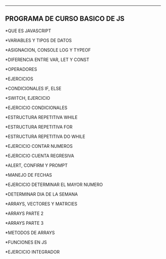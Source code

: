------------------------------------------------------
PROGRAMA DE CURSO BASICO DE JS
------------------------------------------------------
*QUE ES JAVASCRIPT

*VARIABLES Y TIPOS DE DATOS

*ASIGNACION, CONSOLE LOG Y TYPEOF

*DIFERENCIA ENTRE VAR, LET Y CONST

*OPERADORES

*EJERCICIOS

*CONDICIONALES IF, ELSE

*SWITCH, EJERCICIO

*EJERCICIO CONDICIONALES

*ESTRUCTURA REPETITIVA WHILE

*ESTRUCTURA REPETITIVA FOR

*ESTRUCTURA REPETITIVA DO WHILE

*EJERCICIO CONTAR NUMEROS

*EJERCICIO CUENTA REGRESIVA

*ALERT, CONFIRM Y PROMPT

*MANEJO DE FECHAS

*EJERCICIO DETERMINAR EL MAYOR NUMERO

*DETERMINAR DIA DE LA SEMANA

*ARRAYS, VECTORES Y MATRCIES

*ARRAYS PARTE 2

*ARRAYS PARTE 3

*METODOS DE ARRAYS

*FUNCIONES EN JS

*EJERCICIO INTEGRADOR
